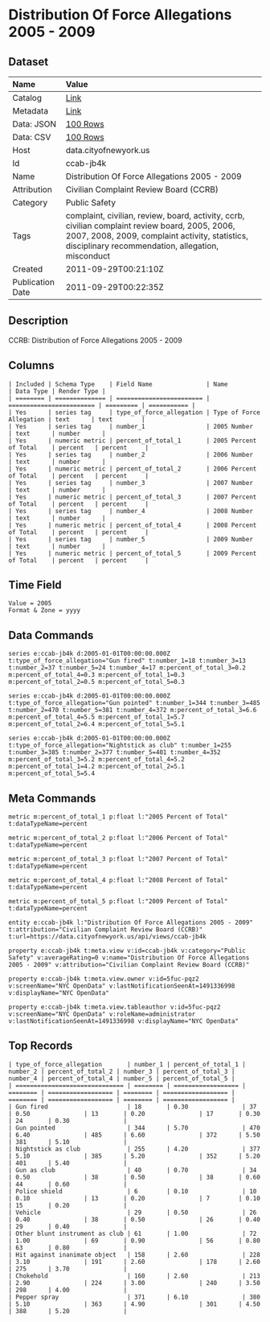 # Distribution Of Force Allegations 2005 - 2009

## Dataset

| Name | Value |
| :--- | :---- |
| Catalog | [Link](https://catalog.data.gov/dataset/distribution-of-force-allegations-2005-2009-482dd) |
| Metadata | [Link](https://data.cityofnewyork.us/api/views/ccab-jb4k) |
| Data: JSON | [100 Rows](https://data.cityofnewyork.us/api/views/ccab-jb4k/rows.json?max_rows=100) |
| Data: CSV | [100 Rows](https://data.cityofnewyork.us/api/views/ccab-jb4k/rows.csv?max_rows=100) |
| Host | data.cityofnewyork.us |
| Id | ccab-jb4k |
| Name | Distribution Of Force Allegations 2005 - 2009 |
| Attribution | Civilian Complaint Review Board (CCRB) |
| Category | Public Safety |
| Tags | complaint, civilian, review, board, activity, ccrb, civilian complaint review board, 2005, 2006, 2007, 2008, 2009, complaint activity, statistics, disciplinary recommendation, allegation, misconduct |
| Created | 2011-09-29T00:21:10Z |
| Publication Date | 2011-09-29T00:22:35Z |

## Description

CCRB: Distribution of Force Allegations 2005 - 2009

## Columns

```ls
| Included | Schema Type    | Field Name               | Name                     | Data Type | Render Type |
| ======== | ============== | ======================== | ======================== | ========= | =========== |
| Yes      | series tag     | type_of_force_allegation | Type of Force Allegation | text      | text        |
| Yes      | series tag     | number_1                 | 2005 Number              | text      | number      |
| Yes      | numeric metric | percent_of_total_1       | 2005 Percent of Total    | percent   | percent     |
| Yes      | series tag     | number_2                 | 2006 Number              | text      | number      |
| Yes      | numeric metric | percent_of_total_2       | 2006 Percent of Total    | percent   | percent     |
| Yes      | series tag     | number_3                 | 2007 Number              | text      | number      |
| Yes      | numeric metric | percent_of_total_3       | 2007 Percent of Total    | percent   | percent     |
| Yes      | series tag     | number_4                 | 2008 Number              | text      | number      |
| Yes      | numeric metric | percent_of_total_4       | 2008 Percent of Total    | percent   | percent     |
| Yes      | series tag     | number_5                 | 2009 Number              | text      | number      |
| Yes      | numeric metric | percent_of_total_5       | 2009 Percent of Total    | percent   | percent     |
```

## Time Field

```ls
Value = 2005
Format & Zone = yyyy
```

## Data Commands

```ls
series e:ccab-jb4k d:2005-01-01T00:00:00.000Z t:type_of_force_allegation="Gun fired" t:number_1=18 t:number_3=13 t:number_2=37 t:number_5=24 t:number_4=17 m:percent_of_total_3=0.2 m:percent_of_total_4=0.3 m:percent_of_total_1=0.3 m:percent_of_total_2=0.5 m:percent_of_total_5=0.3

series e:ccab-jb4k d:2005-01-01T00:00:00.000Z t:type_of_force_allegation="Gun pointed" t:number_1=344 t:number_3=485 t:number_2=470 t:number_5=381 t:number_4=372 m:percent_of_total_3=6.6 m:percent_of_total_4=5.5 m:percent_of_total_1=5.7 m:percent_of_total_2=6.4 m:percent_of_total_5=5.1

series e:ccab-jb4k d:2005-01-01T00:00:00.000Z t:type_of_force_allegation="Nightstick as club" t:number_1=255 t:number_3=385 t:number_2=377 t:number_5=401 t:number_4=352 m:percent_of_total_3=5.2 m:percent_of_total_4=5.2 m:percent_of_total_1=4.2 m:percent_of_total_2=5.1 m:percent_of_total_5=5.4
```

## Meta Commands

```ls
metric m:percent_of_total_1 p:float l:"2005 Percent of Total" t:dataTypeName=percent

metric m:percent_of_total_2 p:float l:"2006 Percent of Total" t:dataTypeName=percent

metric m:percent_of_total_3 p:float l:"2007 Percent of Total" t:dataTypeName=percent

metric m:percent_of_total_4 p:float l:"2008 Percent of Total" t:dataTypeName=percent

metric m:percent_of_total_5 p:float l:"2009 Percent of Total" t:dataTypeName=percent

entity e:ccab-jb4k l:"Distribution Of Force Allegations 2005 - 2009" t:attribution="Civilian Complaint Review Board (CCRB)" t:url=https://data.cityofnewyork.us/api/views/ccab-jb4k

property e:ccab-jb4k t:meta.view v:id=ccab-jb4k v:category="Public Safety" v:averageRating=0 v:name="Distribution Of Force Allegations 2005 - 2009" v:attribution="Civilian Complaint Review Board (CCRB)"

property e:ccab-jb4k t:meta.view.owner v:id=5fuc-pqz2 v:screenName="NYC OpenData" v:lastNotificationSeenAt=1491336998 v:displayName="NYC OpenData"

property e:ccab-jb4k t:meta.view.tableauthor v:id=5fuc-pqz2 v:screenName="NYC OpenData" v:roleName=administrator v:lastNotificationSeenAt=1491336998 v:displayName="NYC OpenData"
```

## Top Records

```ls
| type_of_force_allegation       | number_1 | percent_of_total_1 | number_2 | percent_of_total_2 | number_3 | percent_of_total_3 | number_4 | percent_of_total_4 | number_5 | percent_of_total_5 | 
| ============================== | ======== | ================== | ======== | ================== | ======== | ================== | ======== | ================== | ======== | ================== | 
| Gun fired                      | 18       | 0.30               | 37       | 0.50               | 13       | 0.20               | 17       | 0.30               | 24       | 0.30               | 
| Gun pointed                    | 344      | 5.70               | 470      | 6.40               | 485      | 6.60               | 372      | 5.50               | 381      | 5.10               | 
| Nightstick as club             | 255      | 4.20               | 377      | 5.10               | 385      | 5.20               | 352      | 5.20               | 401      | 5.40               | 
| Gun as club                    | 40       | 0.70               | 34       | 0.50               | 38       | 0.50               | 38       | 0.60               | 44       | 0.60               | 
| Police shield                  | 6        | 0.10               | 10       | 0.10               | 13       | 0.20               | 7        | 0.10               | 15       | 0.20               | 
| Vehicle                        | 29       | 0.50               | 26       | 0.40               | 38       | 0.50               | 26       | 0.40               | 29       | 0.40               | 
| Other blunt instrument as club | 61       | 1.00               | 72       | 1.00               | 69       | 0.90               | 56       | 0.80               | 63       | 0.80               | 
| Hit against inanimate object   | 158      | 2.60               | 228      | 3.10               | 191      | 2.60               | 178      | 2.60               | 275      | 3.70               | 
| Chokehold                      | 160      | 2.60               | 213      | 2.90               | 224      | 3.00               | 240      | 3.50               | 298      | 4.00               | 
| Pepper spray                   | 371      | 6.10               | 380      | 5.10               | 363      | 4.90               | 301      | 4.50               | 388      | 5.20               | 
```